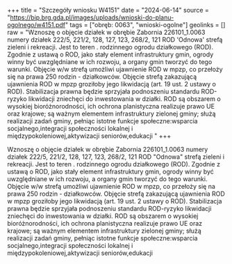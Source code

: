 +++
title = "Szczegóły wniosku W4151"
date = "2024-06-14"
source = "https://bip.brg.gda.pl/images/uploads/wnioski-do-planu-ogolnego/w4151.pdf"
tags = ["obręb: 0063", "wnioski-ogolne"]
geolinks = []
raw = "Wznoszę o objęcie działek w obrębie Zabornia 226101_1.0063 numery działek 222/5, 221/2, 128, 127, 123, 268/2, 121 ROD 'Odnowa' strefą zieleni i rekreacji. Jest to teren .  rodzinnego ogrodu działkowego (ROD). Zgodnie z ustawą o ROD, jako stały element infrastruktury gmin, ogrody winny być uwzględniane w ich rozwoju, a organy gmin tworzyć do tego warunki. Objęcie w/w strefą umożliwi ujawnienie ROD w mpzp, co przełoży się na prawa 250 rodzin - działkowców. Objęcie strefą zakazującą ujawnienia ROD w mpzp groziłoby jego likwidacją (art. 19 ust. 2 ustawy o ROD). Stabilizacja prawna będzie sprzyjała podnoszeniu  standardu ROD-ryzyko likwidacji zniechęci do inwestowania w działki. ROD są obszarem o wysokiej bioróżnorodności, ich ochrona planistyczna realizuje prawo UE oraz krajowe; są ważnym elementem infrastruktury zielonej gminy; służą realizacji zadań gminy, pełniąc istotne funkcje społeczne:wsparcia socjalnego,integracji społeczności lokalnej i międzypokoleniowej,aktywizacji seniorów,edukacji "
+++

Wznoszę o objęcie działek w obrębie Zabornia 226101_1.0063 numery działek
222/5, 221/2, 128, 127, 123, 268/2, 121 ROD "Odnowa" strefą zieleni i rekreacji. Jest to teren
.
 rodzinnego ogrodu działkowego (ROD). Zgodnie z ustawą o ROD, jako stały element
infrastruktury gmin, ogrody winny być uwzględniane w ich rozwoju, a organy gmin tworzyć do
tego warunki. Objęcie w/w strefą umożliwi ujawnienie ROD w mpzp, co przełoży się na prawa
250 rodzin - działkowców. Objęcie strefą zakazującą ujawnienia ROD w mpzp groziłoby jego
likwidacją (art. 19 ust. 2 ustawy o ROD). Stabilizacja prawna będzie sprzyjała podnoszeniu
 standardu ROD-ryzyko likwidacji zniechęci do inwestowania w działki. ROD są obszarem o
wysokiej bioróżnorodności, ich ochrona planistyczna realizuje prawo UE oraz krajowe; są
ważnym elementem infrastruktury zielonej gminy; służą realizacji zadań gminy, pełniąc istotne
funkcje społeczne:wsparcia socjalnego,integracji społeczności lokalnej i
międzypokoleniowej,aktywizacji seniorów,edukacji




